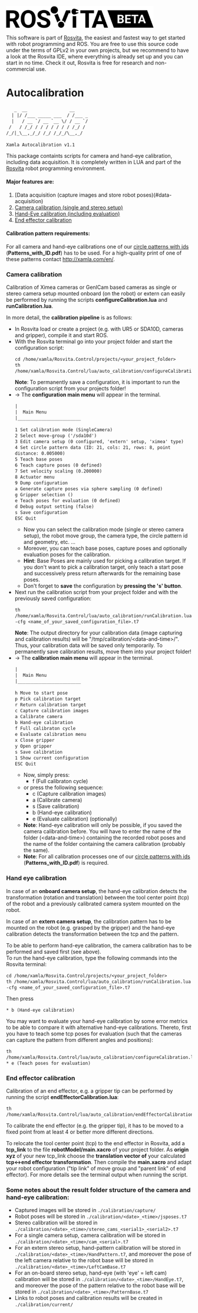 <img alt="Rosvita Beta Logo" src="./rosvita-beta.svg" width="400"/>

This software is part of [Rosvita](http://www.rosvita.com/), the easiest and fastest way to get started with robot programming and ROS. You are free to use this source code under the terms of GPLv2 in your own projects, but we recommend to have a look at the Rosvita IDE, where everything is already set up and you can start in no time. Check it out, Rosvita is free for research and non-commercial use.


# Autocalibration

```
   _  __                __
  | |/ /___ _____ ___  / /___ _
  |   / __ `/ __ `__ \/ / __ `/
 /   / /_/ / / / / / / / /_/ /
/_/|_\__,_/_/ /_/ /_/_/\__,_/

Xamla Autocalibration v1.1
```

This package containts scripts for camera and hand-eye calibration, including data acquisition.
It is completely written in LUA and part of the [Rosvita](http://www.rosvita.com/) robot programming environment.


#### Major features are:

1. [Data acquisition (capture images and store robot poses)(#data-acquisition)
2. [Camera calibration (single and stereo setup)](#camera-calibration)
3. [Hand-Eye calibration (including evaluation)](#hand-eye-calibration)
4. [End effector calibration](#end-effector-calibration)


#### Calibration pattern requirements:

For all camera and hand-eye calibrations one of our [circle patterns with ids](https://github.com/Xamla/auto_calibration/blob/master/Patterns_with_ID.pdf) (**Patterns_with_ID.pdf**) has to be used.
For a high-quality print of one of these patterns contact http://xamla.com/en/.


### Camera calibration

Calibration of Ximea cameras or GenICam based cameras as single or stereo camera setup mounted onboard (on the robot) or extern can easily be performed by running the scripts **configureCalibration.lua** and **runCalibration.lua**.

In more detail, the **calibration pipeline** is as follows:
* In Rosvita load or create a project (e.g. with UR5 or SDA10D, cameras and gripper), compile it and start ROS.
* With the Rosvita terminal go into your project folder and start the configuration script:
  ```
  cd /home/xamla/Rosvita.Control/projects/<your_project_folder>
  th /home/xamla/Rosvita.Control/lua/auto_calibration/configureCalibration.lua
  ```
  **Note**: To permanently save a configuration, it is important to run the configuration script from your projects folder!
* -> The **configuration main menu** will appear in the terminal.
  ```
  |
  |  Main Menu
  |________________________

  1 Set calibration mode (SingleCamera)
  2 Select move-group ('/sda10d')
  3 Edit camera setup (0 configured, 'extern' setup, 'ximea' type)
  4 Set circle pattern data (ID: 21, cols: 21, rows: 8, point distance: 0.005000)
  5 Teach base poses
  6 Teach capture poses (0 defined)
  7 Set velocity scaling (0.200000)
  8 Actuator menu
  9 Dump configuration
  a Generate capture poses via sphere sampling (0 defined)
  g Gripper selection ()
  e Teach poses for evaluation (0 defined)
  d Debug output setting (false)
  s Save configuration
  ESC Quit
  ```
  * Now you can select the calibration mode (single or stereo camera setup), the robot move group, the camera type, the circle pattern id and geometry, etc. ...  
  * Moreover, you can teach base poses, capture poses and optionally evaluation poses for the calibration. 
  * **Hint**: Base Poses are mainly used for picking a calibration target. If you don't want to pick a calibration target, only teach a start pose and successively press return afterwards for the remaining base poses.
  * Don't forget to **save** the configuration by **pressing the 's' button**.
* Next run the calibration script from your project folder and with the previously saved configuration: 
  ```
  th /home/xamla/Rosvita.Control/lua/auto_calibration/runCalibration.lua -cfg <name_of_your_saved_configuration_file>.t7
  ```
  **Note**: The output directory for your calibration data (image capturing and calibration results) will be "/tmp/calibration/\<data-and-time\>/". Thus, your calibration data will be saved only temporarily. To permanently save calibration results, move them into your project folder!
* -> The **calibration main menu** will appear in the terminal.
  ```
  |
  |  Main Menu
  |________________________

  h Move to start pose
  p Pick calibration target
  r Return calibration target
  c Capture calibration images
  a Calibrate camera
  b Hand-eye calibration
  f Full calibraton cycle
  e Evaluate calibration menu
  x Close gripper
  y Open gripper
  s Save calibration
  1 Show current configuration
  ESC Quit
  ```
  * Now, simply press:
    * f (Full calibraton cycle)  
  * or press the following sequence:
    * c (Capture calibration images)
    * a (Calibrate camera)
    * s (Save calibration)
    * b (Hand-eye calibration)
    * e (Evaluate calibration) (optionally)
  * **Note**: Hand-eye calibration will only be possible, if you saved the camera calibration before. You will have to enter the name of the folder (\<data-and-time\>) containing the recorded robot poses and the name of the folder containing the camera calibration (probably the same).
  * **Note**: For all calibration processes one of our [circle patterns with ids](https://github.com/Xamla/auto_calibration/blob/master/Patterns_with_ID.pdf) (**Patterns_with_ID.pdf**) is required.
  
### Hand eye calibration

In case of an **onboard camera setup**, the hand-eye calibration detects the transformation (rotation and translation) between the tool center point (tcp) of the robot and a previously calibrated camera system mounted on the robot.

In case of an **extern camera setup**, the calibration pattern has to be mounted on the robot (e.g. grasped by the gripper) and the hand-eye calibration detects the transformation between the tcp and the pattern.

To be able to perform hand-eye calibration, the camera calibration has to be performed and saved first (see above). <br />
To run the hand-eye calibration, type the following commands into the Rosvita terminal:
```
cd /home/xamla/Rosvita.Control/projects/<your_project_folder>
th /home/xamla/Rosvita.Control/lua/auto_calibration/runCalibration.lua -cfg <name_of_your_saved_configuration_file>.t7
```
Then press
```
* b (Hand-eye calibration)
```
You may want to evaluate your hand-eye calibration by some error metrics to be able to compare it with alternative hand-eye calibrations. Thereto, first you have to teach some tcp poses for evaluation (such that the cameras can capture the pattern from different angles and positions):
```
th /home/xamla/Rosvita.Control/lua/auto_calibration/configureCalibration.lua
* e (Teach poses for evaluation)
```

### End effector calibration

Calibration of an end effector, e.g. a gripper tip can be performed by running the script **endEffectorCalibration.lua**:
```
th /home/xamla/Rosvita.Control/lua/auto_calibration/endEffectorCalibration.lua
```

To calibrate the end effector (e.g. the gripper tip), it has to be moved to a fixed point from at least 4 or better more different directions.

To relocate the tool center point (tcp) to the end effector in Rosvita, add a **tcp_link** to the file **robotModel/main.xacro** of your project folder. As **origin xyz** of your new tcp_link choose the **translation vector of** your calculated **tcp<->end effector transformation**. Then compile the **main.xacro** and adapt your robot configuration ("tip link" of move group and "parent link" of end effector). For more details see the terminal output when running the script.
  
  
### Some notes about the result folder structure of the camera and hand-eye calibration:
* Captured images will be stored in ``./calibration/capture/``
* Robot poses will be stored in ``./calibration/<date>_<time>/jsposes.t7``
* Stereo calibration will be stored in ``./calibration/<date>_<time>/stereo_cams_<serial1>_<serial2>.t7``
* For a single camera setup, camera calibration will be stored in ``./calibration/<date>_<time>/cam_<serial>.t7``
* For an extern stereo setup, hand-pattern calibration will be stored in ``./calibration/<date>_<time>/HandPattern.t7``, and moreover the pose of the left camera relative to the robot base will be stored in ``./calibration/<date>_<time>/LeftCamBase.t7``
* For an on-board stereo setup, hand-eye (with 'eye' = left cam) calibration will be stored in ``./calibration/<date>_<time>/HandEye.t7``, and moreover the pose of the pattern relative to the robot base will be stored in ``./calibration/<date>_<time>/PatternBase.t7``
* Links to robot poses and calibration results will be created in ``./calibration/current/``
